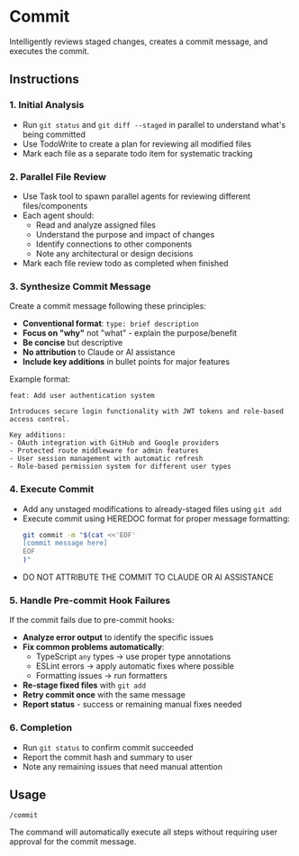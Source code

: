 # Commit

Intelligently reviews staged changes, creates a commit message, and executes the commit.

## Instructions

### 1. Initial Analysis
- Run `git status` and `git diff --staged` in parallel to understand what's being committed
- Use TodoWrite to create a plan for reviewing all modified files
- Mark each file as a separate todo item for systematic tracking

### 2. Parallel File Review
- Use Task tool to spawn parallel agents for reviewing different files/components
- Each agent should:
  - Read and analyze assigned files
  - Understand the purpose and impact of changes
  - Identify connections to other components
  - Note any architectural or design decisions
- Mark each file review todo as completed when finished

### 3. Synthesize Commit Message
Create a commit message following these principles:
- **Conventional format**: `type: brief description`
- **Focus on "why"** not "what" - explain the purpose/benefit
- **Be concise** but descriptive
- **No attribution** to Claude or AI assistance
- **Include key additions** in bullet points for major features

Example format:
```
feat: Add user authentication system

Introduces secure login functionality with JWT tokens and role-based access control.

Key additions:
- OAuth integration with GitHub and Google providers
- Protected route middleware for admin features
- User session management with automatic refresh
- Role-based permission system for different user types
```

### 4. Execute Commit
- Add any unstaged modifications to already-staged files using `git add`
- Execute commit using HEREDOC format for proper message formatting:
  ```bash
  git commit -m "$(cat <<'EOF'
  [commit message here]
  EOF
  )"
  ```
- DO NOT ATTRIBUTE THE COMMIT TO CLAUDE OR AI ASSISTANCE

### 5. Handle Pre-commit Hook Failures
If the commit fails due to pre-commit hooks:
- **Analyze error output** to identify the specific issues
- **Fix common problems automatically**:
  - TypeScript `any` types → use proper type annotations
  - ESLint errors → apply automatic fixes where possible
  - Formatting issues → run formatters
- **Re-stage fixed files** with `git add`
- **Retry commit once** with the same message
- **Report status** - success or remaining manual fixes needed

### 6. Completion
- Run `git status` to confirm commit succeeded
- Report the commit hash and summary to user
- Note any remaining issues that need manual attention

## Usage

```
/commit
```

The command will automatically execute all steps without requiring user approval for the commit message.
